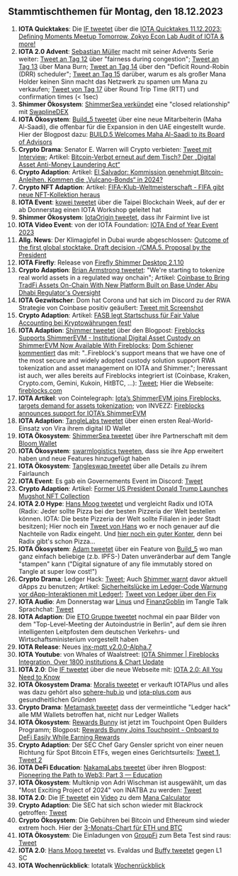 ## Stammtischthemen für Montag, den 18.12.2023

1. **IOTA Quicktakes**: Die [IF tweetet](https://x.com/iota/status/1734151136016224636?s=20) über die [IOTA Quicktakes 11.12.2023: Defining Moments Meetup Tomorrow, Zokyo Econ Lab Audit of IOTA & more!](https://www.youtube.com/watch?v=6gkV4lvpebQ)
2. **IOTA 2.0 Advent**: [Sebastian Müller](https://twitter.com/NaitsabesMue) macht mit seiner Advents Serie weiter: [Tweet an Tag 12](https://x.com/NaitsabesMue/status/1734469844026757121?s=20) über "fairness during congestion"; [Tweet an Tag 13](https://x.com/NaitsabesMue/status/1734839457365274688?s=20) über Mana Burn; [Tweet an Tag 14](https://x.com/NaitsabesMue/status/1735202387353022711?s=20) über den "Deficit Round-Robin (DRR) scheduler"; [Tweet an Tag 15](https://x.com/NaitsabesMue/status/1735555326789763387?s=20) darüber, warum es als großer Mana Holder keinen Sinn macht das Netzwerk zu spamen um Mana zu verkaufen; [Tweet von Tag 17](https://x.com/NaitsabesMue/status/1736292935639998801?s=20) über Round Trip Time (RTT) und confirmation times (< 1sec)
3. **Shimmer Ökosystem**: [ShimmerSea verkündet](https://x.com/ShimmerSeaDEX/status/1734475673618841674?s=20) eine "closed relationship" mit [SwaplineDEX](https://twitter.com/SwaplineDEX)
4. **IOTA Ökosystem**: [Build_5 tweetet](https://x.com/build5tech/status/1734453620152881420?s=20) über eine neue Mitarbeiterin (Maha Al-Saadi), die offenbar für die Expansion in den UAE eingestellt wurde. Hier der Blogpost dazu: [BUILD.5 Welcomes Maha Al-Saadi to its Board of Advisors](https://build5.com/blog/maha-alsaadi/)
5. **Crypto Drama**: Senator E. Warren will Crypto verbieten: [Tweet mit Interview](https://x.com/BTC_Archive/status/1734568836811157945?s=20); Artikel: [Bitcoin-Verbot erneut auf dem Tisch? Der „Digital Asset Anti-Money Laundering Act“](https://www.blocktrainer.de/bitcoin-verbot-erneut-auf-dem-tisch-der-digital-asset-anti-money-laundering-act/)
6. **Crypto Adaption**: Artikel: [El Salvador: Kommission genehmigt Bitcoin-Anleihen. Kommen die „Vulcano-Bonds“ in 2024?](https://www.blocktrainer.de/el-salvador-genehmigt-bitcoin-anleihen-vulcano-bonds-2024/)
7. **Crypto NFT Adaption**: Artikel: [FIFA-Klub-Weltmeisterschaft - FIFA gibt neue NFT-Kollektion heraus](https://www.btc-echo.de/schlagzeilen/fifa-neue-nft-kollektion-anlaesslich-der-klub-weltmeisterschaft-175934/)
8. **IOTA Event**: [kowei tweetet](https://x.com/kowei1995/status/1734524648359084196?s=20) über die Taipei Blockchain Week, auf der er ab Donnerstag einen IOTA Workshop geleitet hat
9. **Shimmer Ökosystem**: [IotaOrigin tweetet](https://x.com/origin_iota/status/1723339045546176739?s=20), dass ihr Fairmint live ist
10. **IOTA Video Event**: von der IOTA Foundation: [IOTA End of Year Event 2023](https://www.youtube.com/watch?v=HcGrSx3GLnE)
11. **Allg. News**: Der Klimagipfel in Dubai wurde abgeschlossen: [Outcome of the first global stocktake. Draft decision -/CMA.5. Proposal by the President](https://unfccc.int/documents/636608)
12. **IOTA Firefly**: Release von [Firefly Shimmer Desktop 2.1.10](https://github.com/iotaledger/firefly/releases/tag/desktop-shimmer-2.1.10)
13. **Crypto Adaption**: [Brian Armstrong tweetet](https://x.com/brian_armstrong/status/1734739954922856771?s=20): "We're starting to tokenize real world assets in a regulated way onchain"; Artikel: [Coinbase to Bring TradFi Assets On-Chain With New Platform Built on Base Under Abu Dhabi Regulator's Oversight](https://www.coindesk.com/business/2023/12/12/coinbase-debuts-rwa-platform-built-on-base-under-abu-dhabi-regulators-oversight/?utm_medium=social&utm_content=editorial&utm_campaign=coindesk_main&utm_term=organic&utm_source=twitter)
14. **IOTA Gezwitscher**: Dom hat Corona und hat sich im Discord zu der RWA Strategie von Coinbase positiv geäußert: [Tweet mit Screenshot](https://x.com/Vrom14286662/status/1734942181310255599?s=20)
15. **Crypto Adaption**: Artikel: [FASB legt Startschuss für Fair Value Accounting bei Kryptowährungen fest!](https://www.blocktrainer.de/fasb-fair-value-accounting-kryptowaehrungen/)
16. **IOTA Adaption**: [Shimmer tweetet](https://x.com/shimmernet/status/1734982521039835338?s=20) über den Blogpost: [Fireblocks Supports ShimmerEVM - Institutional Digital Asset Custody on ShimmerEVM Now Available With Fireblocks](https://blog.shimmer.network/fireblocks-supports-shimmerevm/); [Dom Schiener kommentiert](https://x.com/DomSchiener/status/1734985986180813110?s=20) das mit: "..Fireblock's support means that we have one of the most secure and widely adopted custody solution support RWA tokenization and asset management on IOTA and Shimmer."; Ineressant ist auch, wer alles bereits auf Fireblocks integriert ist (Coinbase, Kraken, Crypto.com, Gemini, Kukoin, HitBTC, ...): [Tweet](https://x.com/Vrom14286662/status/1735040566071570617?s=20); Hier die Webseite: [fireblocks.com](https://www.fireblocks.com/)
17. **IOTA Artikel**: von Cointelegraph: [Iota’s ShimmerEVM joins Fireblocks, targets demand for assets tokenization](https://cointelegraph.com/news/iota-shimmerevm-fireblocks-demand-for-assets-tokenization); von INVEZZ: [Fireblocks announces support for IOTA’s ShimmerEVM](https://invezz.com/news/2023/12/13/fireblocks-announces-support-for-iotas-shimmerevm/)
18. **IOTA Adaption**: [TangleLabs tweetet](https://x.com/Tangle_Labs/status/1734933376581128685?s=20) über einen ersten Real-World-Einsatz von Vira ihrem digital ID Wallet
19. **IOTA Ökosystem**: [ShimmerSea tweetet](https://x.com/ShimmerSeaDEX/status/1734957665695015116?s=20) über ihre Partnerschaft mit dem [Bloom Wallet](https://twitter.com/bloomwalletio)
20. **IOTA Ökosystem**: [swarmlogistics tweeten](https://x.com/SwarmLogistics/status/1734988874613440560?s=20), dass sie ihre App erweitert haben und neue Features hinzugefügt haben
21. **IOTA Ökosystem**: [Tangleswap tweetet](https://x.com/TangleSwap/status/1735006552904355933?s=20) über alle Details zu ihrem Fairlaunch
22. **IOTA Event**: Es gab ein Governements Event im Discord: [Tweet](https://x.com/shimmernet/status/1735011712200245619?s=20)
23. **Crypto Adaption**: Artikel: [Former US President Donald Trump Launches Mugshot NFT Collection](https://coinmarketcap.com/academy/article/former-us-president-donald-trump-launches-mugshot-nft-collection)
24. **IOTA 2.0 Hype**: [Hans Moog tweetet](https://x.com/hus_qy/status/1735110809359949887?s=20) und vergleicht Radix und IOTA (Radix: Jeder sollte Pizza bei der besten Pizzeria der Welt bestellen können. IOTA: Die beste Pizzeria der Welt sollte Filialen in jeder Stadt besitzen); Hier noch ein [Tweet von Hans](https://x.com/hus_qy/status/1735296838897447137?s=20) wo er noch genauer auf die Nachteile von Radix eingeht. Und [hier noch ein guter Konter](https://x.com/lu5st/status/1735215134379848031?s=20), denn bei Radix gibt's schon Pizza...
25. **IOTA Ökosystem**: [Adam tweetet](https://x.com/adam_unchained/status/1735194650938663351?s=20) über ein Feature von [Build_5](https://twitter.com/build5tech) wo man ganz einfach beliebige (z.b. IPFS-) Daten unveränderbar auf dem Tangle "stampen" kann ("Digital signature of any file immutably stored on Tangle at super low cost!")
26. **Crypto Drama**: Ledger Hack: [Tweet](https://x.com/RevokeCash/status/1735282669808717958?s=20); Auch [Shimmer warnt](https://x.com/shimmernet/status/1735291188465311871?s=20) davor aktuell dApps zu benutzen; Artikel: [Sicherheitslücke im Ledger-Code Warnung vor dApp-Interaktionen mit Ledger!](https://www.btc-echo.de/schlagzeilen/sicherheitsluecke-im-ledger-code-176080/); [Tweet von Ledger über den Fix](https://x.com/Ledger/status/1735298142118072512?s=20) 
27. **IOTA Audio**: Am Donnerstag war [Linus](https://twitter.com/LinusNaumann) und [FinanzGoblin](https://twitter.com/finanzgoblin) im Tangle Talk Sprachchat: [Tweet](https://x.com/tangle_talk/status/1735260962075050201?s=20)
28. **IOTA Adaption**: Die [ETO Gruppe tweetet](https://x.com/EtoGruppe/status/1735230670274793844?s=20) nochmal ein paar Bilder von dem "Top-Level-Meeting der Autoindustrie in Berlin", auf dem sie ihren intelligenten Leitpfosten dem deutschen Verkehrs- und Wirtschaftsministerium vorgestellt haben
29. **IOTA Release**: Neues [inx-mqtt v2.0.0-Alpha.7](https://github.com/iotaledger/inx-mqtt/releases/tag/v2.0.0-alpha.7)
30. **IOTA Youtube**: von Whales of Waalstreet: [IOTA Shimmer | Fireblocks Integration, Over 1800 institutions & Chart Update](https://www.youtube.com/embed/y6MKF6OwaqE?autoplay=1&auto_play=true)
31. **IOTA 2.0**: Die [IF tweetet](https://x.com/iota/status/1735298602279325839?s=20) über die neue Webseite mit: [IOTA 2.0: All You Need to Know](https://blog.iota.org/iota-2-0-all-you-need-to-know/)
32. **IOTA Ökosystem Drama**: [Moralis tweetet](https://x.com/Sphere_Hub_io/status/1735254920746484089?s=20) er verkauft IOTAPlus und alles was dazu gehört also [sphere-hub.io](https://sphere-hub.io/) und [iota-plus.com](https://iota-plus.com/) aus gesundheitlichen Gründen
33. **Crypto Drama**: [Metamask tweetet](https://x.com/MetaMask/status/1735318141285085513?s=20) dass der vermeintliche "Ledger hack" alle MM Wallets betroffen hat, nicht nur Ledger Wallets
34. **IOTA Ökosystem**: [Rewards Bunny](https://twitter.com/rewardsbunny) ist jetzt im Touchpoint Open Builders Programm; Blogpost: [Rewards Bunny Joins Touchpoint - Onboard to DeFi Easily While Earning Rewards](https://blog.shimmer.network/rewards-bunny-joins-touchpoint/)
35. **Crypto Adaption**: Der SEC Chef Gary Gensler spricht von einer neuen Richtung für Spot Bitcoin ETFs, wegen eines Gerichtsurteils: [Tweet 1](https://x.com/coinbureau/status/1735551614134440322?s=20), [Tweet 2](https://x.com/WatcherGuru/status/1735397501606469778?s=20)
36. **IOTA DeFi Education**: [NakamaLabs tweetet](https://x.com/Nakama_Labs/status/1735666005932695941?s=20) über ihren Blogpost: [Pioneering the Path to Web3: Part 3 — Education](https://medium.com/@NakamaLabs/pioneering-the-path-to-web3-part-3-education-fc2df0413ff2)
37. **IOTA Ökosystem**: Multiknip von Adri Wischman ist ausgewählt, um das "Most Exciting Project of 2024" von INATBA zu werden: [Tweet](https://x.com/INATBA_org/status/1735615693578764317?s=20)
38. **IOTA 2.0**: Die [IF tweetet](https://x.com/iota/status/1735661068553158969?s=20) ein [Video](https://twitter.com/i/status/1735661068553158969) zu dem [Mana Calculator](https://wiki.iota.org/learn/protocols/iota2.0/core-concepts/mana-calculator)
39. **Crypto Adaption**: Die SEC hat sich schon wieder mit Blackrock getroffen: [Tweet](https://x.com/BitcoinMagazine/status/1735675437534073218?s=20)
40. **Crypto Ökosystem**: Die Gebühren bei Bitcoin und Ethereum sind wieder extrem hoch. Hier der [3-Monats-Chart für ETH und BTC](https://bitinfocharts.com/de/comparison/transactionfees-btc-eth.html#3m)
41. **IOTA Ökosystem**: Die Einladungen von [GroupFi](https://twitter.com/groupfi_ai) zum Beta Test sind raus: [Tweet](https://x.com/Vrom14286662/status/1736324948950417675?s=20)
42. **IOTA 2.0**: [Hans Moog tweetet](https://x.com/hus_qy/status/1736395335117725918?s=20)  vs. Evaldas und [Buffy tweetet](https://x.com/fudsfuddy/status/1736480503354503549?s=20) gegen L1 SC
43. **IOTA Wochenrückblick**: Iotatalk [Wochenrückblick](https://www.iota-talk.com/index.php?article/350-wochenr%C3%BCckblick-vom-10-bis-16-dezember-2023/)
